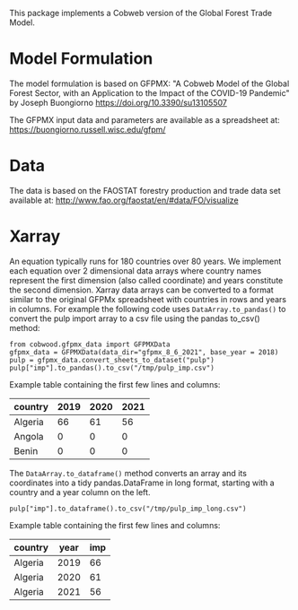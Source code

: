 
This package implements a Cobweb version of the Global Forest Trade Model.

# Model Formulation

The model formulation is based on GFPMX: "A Cobweb Model of the Global Forest Sector,
with an Application to the Impact of the COVID-19 Pandemic" by Joseph Buongiorno
https://doi.org/10.3390/su13105507

The GFPMX input data and parameters are available as a spreadsheet at:
https://buongiorno.russell.wisc.edu/gfpm/


# Data

The data is based on the FAOSTAT forestry production and trade data set available at:
http://www.fao.org/faostat/en/#data/FO/visualize


# Xarray

An equation typically runs for 180 countries over 80 years. We implement each equation
over 2 dimensional data arrays where country names represent the first dimension (also
called coordinate) and years constitute the second dimension. Xarray data arrays can be
converted to a format similar to the original GFPMx spreadsheet with countries in rows
and years in columns. For example the following code uses `DataArray.to_pandas()` to
convert the pulp import array to a csv file using the pandas to_csv() method:

    from cobwood.gfpmx_data import GFPMXData
    gfpmx_data = GFPMXData(data_dir="gfpmx_8_6_2021", base_year = 2018)
    pulp = gfpmx_data.convert_sheets_to_dataset("pulp")
    pulp["imp"].to_pandas().to_csv("/tmp/pulp_imp.csv")

Example table containing the first few lines and columns:

| country | 2019 | 2020 | 2021 |
|---------|------|------|------|
| Algeria | 66   | 61   | 56   |
| Angola  | 0    | 0    | 0    |
| Benin   | 0    | 0    | 0    |

The `DataArray.to_dataframe()` method converts an array and its coordinates into a tidy
pandas.DataFrame in long format, starting with a country and a year column on the left.

    pulp["imp"].to_dataframe().to_csv("/tmp/pulp_imp_long.csv")

Example table containing the first few lines and columns:

| country | year | imp |
|---------|------|-----|
| Algeria | 2019 | 66  |
| Algeria | 2020 | 61  |
| Algeria | 2021 | 56  |

